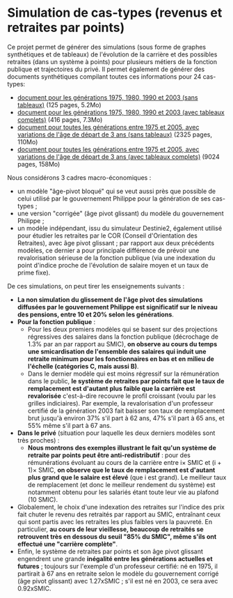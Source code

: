 # Simulation de cas-types (revenus et retraites par points)

Ce projet permet de générer des simulations (sous forme de graphes synthétiques et de tableaux) de l'évolution de la carrière et des possibles retraites (dans un système à points) pour
plusieurs métiers de la fonction publique et trajectoires du privé. Il permet également de générer des documents synthétiques compilant toutes ces informations pour 24 cas-types:

- [document pour les générations 1975, 1980, 1990 et 2003 (sans tableaux)](http://www.iecl.univ-lorraine.fr/~Bruno.Scherrer/book.pdf) (125 pages, 5.2Mo)
- [document pour les générations 1975, 1980, 1990 et 2003 (avec tableaux complets)](http://www.iecl.univ-lorraine.fr/~Bruno.Scherrer/book2.pdf) (416 pages, 7.3Mo)
- [document pour toutes les générations entre 1975 et 2005, avec variations de l'âge de départ de 3 ans (sans tableaux)](http://www.iecl.univ-lorraine.fr/~Bruno.Scherrer/book3.pdf)  (2325 pages, 110Mo)
- [document pour toutes les générations entre 1975 et 2005, avec variations de l'âge de départ de 3 ans (avec tableaux complets)](http://www.iecl.univ-lorraine.fr/~Bruno.Scherrer/book4.pdf) (9024 pages, 158Mo)

Nous considérons 3 cadres macro-économiques :

- un modèle "âge-pivot bloqué" qui se veut aussi près que possible de celui utilisé par le gouvernement Philippe pour la génération de ses cas-types ;
- une version "corrigée" (âge pivot glissant) du modèle du gouvernement Philippe ;
- un modèle indépendant, issu du simulateur Destinie2, également utilisé pour étudier les retraites par le COR (Conseil d'Orientation des Retraites), avec âge pivot glissant ; par rapport aux deux précédents modèles, ce dernier a pour principale différence de prévoir une revalorisation sérieuse de la fonction publique (via une indexation du point d'indice proche de l'évolution de salaire moyen et un taux de prime fixe).

De ces simulations, on peut tirer les enseignements suivants :

- **La non simulation du glissement de l'âge pivot des simulations diffusées par le gouvernement Philippe est significatif sur le niveau des pensions, entre 10 et 20% selon les générations**.
- **Pour la fonction publique** :
  - Pour les deux premiers modèles qui se basent sur des projections régressives des salaires dans la fonction publique (décrochage de 1.3% par an par rapport au SMIC), **on observe au cours du temps une smicardisation de l'ensemble des salaires qui induit une retraite minimum pour les fonctionnaires en bas et en milieu de l'échelle (catégories C, mais aussi B)**.
  - Dans le dernier modèle qui est moins régressif sur la rémunération dans le public, **le système de retraites par points fait que le taux de remplacement est d'autant plus faible que la carrière est revalorisée** c'est-à-dire recouvre le profil croissant (voulu par les grilles indiciaires). Par exemple, la revalorisation d'un professeur certifié de la génération 2003 fait baisser son taux de remplacement brut jusqu'à environ 37% s'il part à 62 ans, 47% s'il part à 65 ans, et 55% même s'il part à 67 ans.
- **Dans le privé** (situation pour laquelle les deux derniers modèles sont très proches) :
  - **Nous montrons des exemples illustrant le fait qu'un système de retraite par points peut être anti-redistributif** : pour des rémunérations évoluant au cours de la carrière entre i× SMIC et (i + 1)× SMIC, **on observe que le taux de remplacement est d'autant plus grand que le salaire est élevé** (que i est grand). Le meilleur taux de remplacement (et donc le meilleur rendement du système) est notamment obtenu pour les salariés étant toute leur vie au plafond (10 SMIC). 
- Globalement, le choix d'une indexation des retraites sur l'indice des prix fait chuter le revenu des retraités par rapport au SMIC, entraînant ceux qui sont partis avec les retraites les plus faibles vers la pauvreté. En particulier, **au cours de leur vieillesse, beaucoup de retraités se retrouvent très en dessous du seuil "85% du SMIC", même s'ils ont effectué une "carrière complète"**.
- Enfin, le système de retraites par points et son âge pivot glissant engendrent une grande **inégalité entre les générations actuelles et futures** ; toujours sur l'exemple d'un professeur certifié: né en 1975, il partirait à 67 ans en retraite selon le modèle du gouvernement corrigé (âge pivot glissant) avec 1.27xSMIC ; s'il est né en 2003, ce sera avec 0.92xSMIC. 

